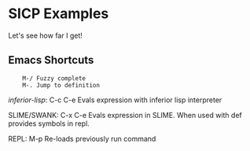 SICP Examples
=============

Let's see how far I get!

Emacs Shortcuts
---------------

        M-/ Fuzzy complete
        M-. Jump to definition

*inferior-lisp*:
        C-c C-e Evals expression with inferior lisp interpreter

SLIME/SWANK:
        C-x C-e Evals expression in SLIME. When used with def provides
        symbols in repl.

REPL:
        M-p     Re-loads previously run command
